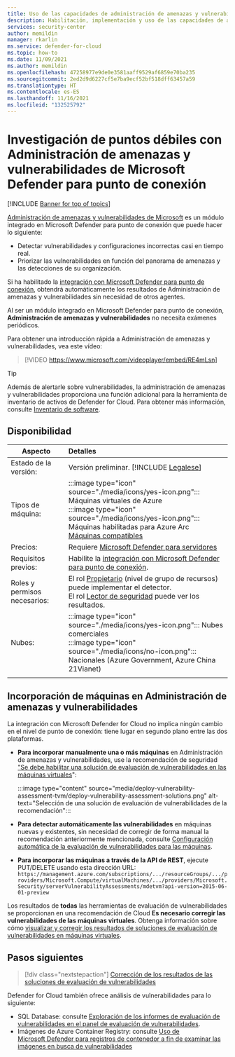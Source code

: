 ```yaml
---
title: Uso de las capacidades de administración de amenazas y vulnerabilidades de Microsoft Defender para punto de conexión con Microsoft Defender for Cloud
description: Habilitación, implementación y uso de las capacidades de administración de amenazas y vulnerabilidades de Microsoft Defender para punto de conexión con Microsoft Defender for Cloud, con el fin de detectar puntos débiles en Azure y máquinas híbridas
services: security-center
author: memildin
manager: rkarlin
ms.service: defender-for-cloud
ms.topic: how-to
ms.date: 11/09/2021
ms.author: memildin
ms.openlocfilehash: 47258977e9de0e3581aaff9529af6859e70ba235
ms.sourcegitcommit: 2ed2d9d6227cf5e7ba9ecf52bf518dff63457a59
ms.translationtype: HT
ms.contentlocale: es-ES
ms.lasthandoff: 11/16/2021
ms.locfileid: "132525792"
---
```

# <a name="investigate-weaknesses-with-microsoft-defender-for-endpoints-threat-and-vulnerability-management"></a>Investigación de puntos débiles con Administración de amenazas y vulnerabilidades de Microsoft Defender para punto de conexión 

[!INCLUDE [Banner for top of topics](./includes/banner.md)]

[Administración de amenazas y vulnerabilidades de Microsoft](/microsoft-365/security/defender-endpoint/next-gen-threat-and-vuln-mgt) es un módulo integrado en Microsoft Defender para punto de conexión que puede hacer lo siguiente:

- Detectar vulnerabilidades y configuraciones incorrectas casi en tiempo real.
- Priorizar las vulnerabilidades en función del panorama de amenazas y las detecciones de su organización.

Si ha habilitado la [integración con Microsoft Defender para punto de conexión](integration-defender-for-endpoint.md), obtendrá automáticamente los resultados de Administración de amenazas y vulnerabilidades sin necesidad de otros agentes.

Al ser un módulo integrado en Microsoft Defender para punto de conexión, **Administración de amenazas y vulnerabilidades** no necesita exámenes periódicos.

Para obtener una introducción rápida a Administración de amenazas y vulnerabilidades, vea este vídeo:

> [!VIDEO https://www.microsoft.com/videoplayer/embed/RE4mLsn]

> [!TIP]
> Además de alertarle sobre vulnerabilidades, la administración de amenazas y vulnerabilidades proporciona una función adicional para la herramienta de inventario de activos de Defender for Cloud. Para obtener más información, consulte [Inventario de software](asset-inventory.md#access-a-software-inventory).


## <a name="availability"></a>Disponibilidad
|Aspecto|Detalles|
|----|:----|
|Estado de la versión:|Versión preliminar. [!INCLUDE [Legalese](../../includes/security-center-preview-legal-text.md)]|
|Tipos de máquina:|:::image type="icon" source="./media/icons/yes-icon.png"::: Máquinas virtuales de Azure<br>:::image type="icon" source="./media/icons/yes-icon.png"::: Máquinas habilitadas para Azure Arc <br> [Máquinas compatibles](/microsoft-365/security/defender-endpoint/tvm-supported-os)|
|Precios:|Requiere [Microsoft Defender para servidores](defender-for-servers-introduction.md)|
|Requisitos previos:|Habilite la [integración con Microsoft Defender para punto de conexión](integration-defender-for-endpoint.md).|
|Roles y permisos necesarios:|El rol [Propietario](../role-based-access-control/built-in-roles.md#owner) (nivel de grupo de recursos) puede implementar el detector.<br>El rol [Lector de seguridad](../role-based-access-control/built-in-roles.md#security-reader) puede ver los resultados.|
|Nubes:|:::image type="icon" source="./media/icons/yes-icon.png"::: Nubes comerciales<br>:::image type="icon" source="./media/icons/no-icon.png"::: Nacionales (Azure Government, Azure China 21Vianet)|
|||


## <a name="onboarding-your-machines-to-threat-and-vulnerability-management"></a>Incorporación de máquinas en Administración de amenazas y vulnerabilidades

La integración con Microsoft Defender for Cloud no implica ningún cambio en el nivel de punto de conexión: tiene lugar en segundo plano entre las dos plataformas. 

- **Para incorporar manualmente una o más máquinas** en Administración de amenazas y vulnerabilidades, use la recomendación de seguridad ["Se debe habilitar una solución de evaluación de vulnerabilidades en las máquinas virtuales](https://portal.azure.com/#blade/Microsoft_Azure_Security/RecommendationsBlade/assessmentKey/ffff0522-1e88-47fc-8382-2a80ba848f5d)":

    :::image type="content" source="media/deploy-vulnerability-assessment-tvm/deploy-vulnerability-assessment-solutions.png" alt-text="Selección de una solución de evaluación de vulnerabilidades de la recomendación":::

- **Para detectar automáticamente las vulnerabilidades** en máquinas nuevas y existentes, sin necesidad de corregir de forma manual la recomendación anteriormente mencionada, consulte [Configuración automática de la evaluación de vulnerabilidades para las máquinas](auto-deploy-vulnerability-assessment.md).

- **Para incorporar las máquinas a través de la API de REST**, ejecute PUT/DELETE usando esta dirección URL: `https://management.azure.com/subscriptions/.../resourceGroups/.../providers/Microsoft.Compute/virtualMachines/.../providers/Microsoft.Security/serverVulnerabilityAssessments/mdetvm?api-version=2015-06-01-preview`


Los resultados de **todas** las herramientas de evaluación de vulnerabilidades se proporcionan en una recomendación de Cloud **Es necesario corregir las vulnerabilidades de las máquinas virtuales**. Obtenga información sobre cómo [visualizar y corregir los resultados de soluciones de evaluación de vulnerabilidades en máquinas virtuales](remediate-vulnerability-findings-vm.md).


## <a name="next-steps"></a>Pasos siguientes
> [!div class="nextstepaction"]
> [Corrección de los resultados de las soluciones de evaluación de vulnerabilidades](remediate-vulnerability-findings-vm.md)

Defender for Cloud también ofrece análisis de vulnerabilidades para lo siguiente:

- SQL Database: consulte [Exploración de los informes de evaluación de vulnerabilidades en el panel de evaluación de vulnerabilidades](defender-for-sql-on-machines-vulnerability-assessment.md#explore-vulnerability-assessment-reports).
- Imágenes de Azure Container Registry: consulte [Uso de Microsoft Defender para registros de contenedor a fin de examinar las imágenes en busca de vulnerabilidades](defender-for-container-registries-usage.md)
